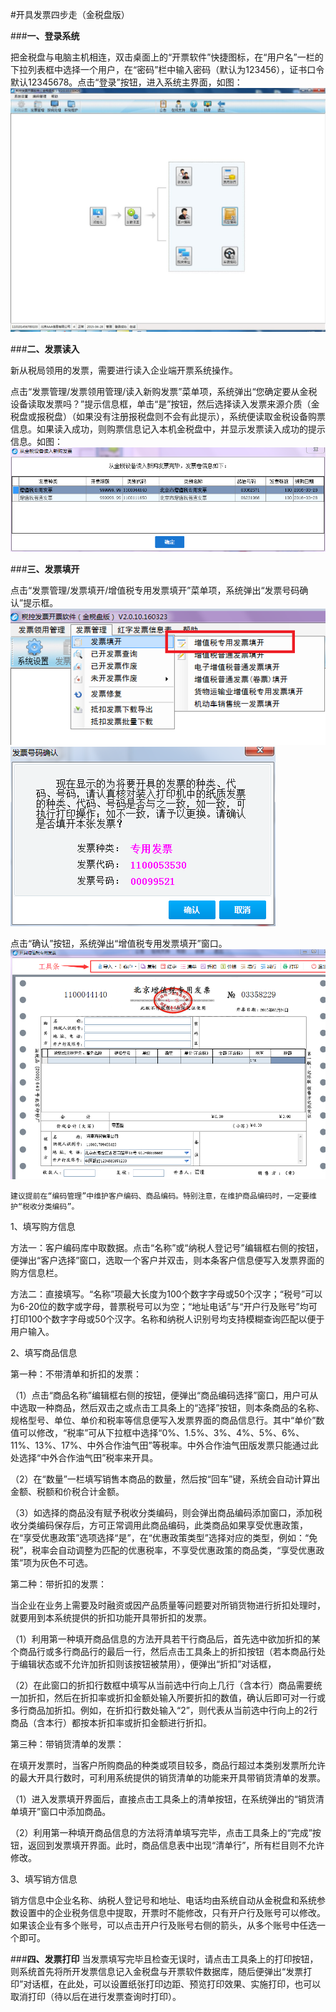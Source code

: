 #开具发票四步走（金税盘版）


###**一、登录系统**

把金税盘与电脑主机相连，双击桌面上的“开票软件”快捷图标，在“用户名”一栏的下拉列表框中选择一个用户，在“密码”栏中输入密码（默认为123456），证书口令默认12345678。点击“登录”按钮，进入系统主界面，如图：
![tu1](image035.jpg)


###**二、发票读入**

新从税局领用的发票，需要进行读入企业端开票系统操作。

点击“发票管理/发票领用管理/读入新购发票”菜单项，系统弹出“您确定要从金税设备读取发票吗？”提示信息框，单击“是”按钮，然后选择读入发票来源介质（金税盘或报税盘）（如果没有注册报税盘则不会有此提示），系统便读取金税设备购票信息。如果读入成功，则购票信息记入本机金税盘中，并显示发票读入成功的提示信息。如图：
![tu2](image100.png)


###**三、发票填开**

点击“发票管理/发票填开/增值税专用发票填开”菜单项，系统弹出“发票号码确认”提示框。
![tu3](image106.png)
![tu4](image108.png)

点击“确认”按钮，系统弹出“增值税专用发票填开”窗口。
![tu5](image110.png)

    建议提前在“编码管理”中维护客户编码、商品编码。特别注意，在维护商品编码时，一定要维护“税收分类编码”。

   1、填写购方信息

方法一：客户编码库中取数据。点击“名称”或“纳税人登记号”编辑框右侧的按钮，便弹出“客户选择”窗口，选取一个客户并双击，则本条客户信息便写入发票界面的购方信息栏。


方法二：直接填写。“名称”项最大长度为100个数字字母或50个汉字；“税号”可以为6-20位的数字或字母，普票税号可以为空；“地址电话”与“开户行及账号”均可打印100个数字字母或50个汉字。名称和纳税人识别号均支持模糊查询匹配以便于用户输入。

   2、填写商品信息

第一种：不带清单和折扣的发票：

（1）点击“商品名称”编辑框右侧的按钮，便弹出“商品编码选择”窗口，用户可从中选取一种商品，然后双击之或点击工具条上的“选择”按钮，则本条商品的名称、规格型号、单位、单价和税率等信息便写入发票界面的商品信息行。其中“单价”数值可以修改，“税率”可从下拉框中选择“0%、1.5%、3%、4%、5%、6%、11%、13%、17%、中外合作油气田”等税率。中外合作油气田版发票只能通过此处选择“中外合作油气田”税率来开具。

（2）在“数量”一栏填写销售本商品的数量，然后按“回车”键，系统会自动计算出金额、税额和价税合计金额。

（3）如选择的商品没有赋予税收分类编码，则会弹出商品编码添加窗口，添加税收分类编码保存后，方可正常调用此商品编码，此类商品如果享受优惠政策，在“享受优惠政策”选项选择“是”，在“优惠政策类型”选择对应的类型，例如：“免税”，税率会自动调整为匹配的优惠税率，不享受优惠政策的商品类，“享受优惠政策”项为灰色不可选。

第二种：带折扣的发票：

当企业在业务上需要及时融资或因产品质量等问题要对所销货物进行折扣处理时，就要用到本系统提供的折扣功能开具带折扣的发票。

（1）利用第一种填开商品信息的方法开具若干行商品后，首先选中欲加折扣的某个商品行或多行商品行的最后一行，然后点击工具条上的折扣按钮（若本商品行处于编辑状态或不允许加折扣则该按钮被禁用），便弹出“折扣”对话框，

（2）在此窗口的折扣行数框中填写从当前选中行向上几行（含本行）商品需要统一加折扣，然后在折扣率或折扣金额处输入所要折扣的数值，确认后即可对一行或多行商品加折扣。例如，在折扣行数处输入“2”，则代表从当前选中行向上的2行商品（含本行）都按本折扣率或折扣金额进行折扣。

第三种：带销货清单的发票：

在填开发票时，当客户所购商品的种类或项目较多，商品行超过本类别发票所允许的最大开具行数时，可利用系统提供的销货清单的功能来开具带销货清单的发票。

（1）进入发票填开界面后，直接点击工具条上的清单按钮，在系统弹出的“销货清单填开”窗口中添加商品。

（2）利用第一种填开商品信息的方法将清单填写完毕，点击工具条上的“完成”按钮，返回到发票填开界面。此时，商品信息表中出现“清单行”，所有栏目则不允许修改。


   3、填写销方信息

销方信息中企业名称、纳税人登记号和地址、电话均由系统自动从金税盘和系统参数设置中的企业税务信息中提取，开票时不能修改，只有开户行及账号可以修改。如果该企业有多个账号，可以点击开户行及账号右侧的箭头，从多个账号中任选一个即可。

###**四、发票打印**
当发票填写完毕且检查无误时，请点击工具条上的打印按钮，则系统首先将所开发票信息记入金税盘与开票软件数据库，随后便弹出“发票打印”对话框，在此处，可以设置纸张打印边距、预览打印效果、实施打印，也可以取消打印（待以后在进行发票查询时打印）。
